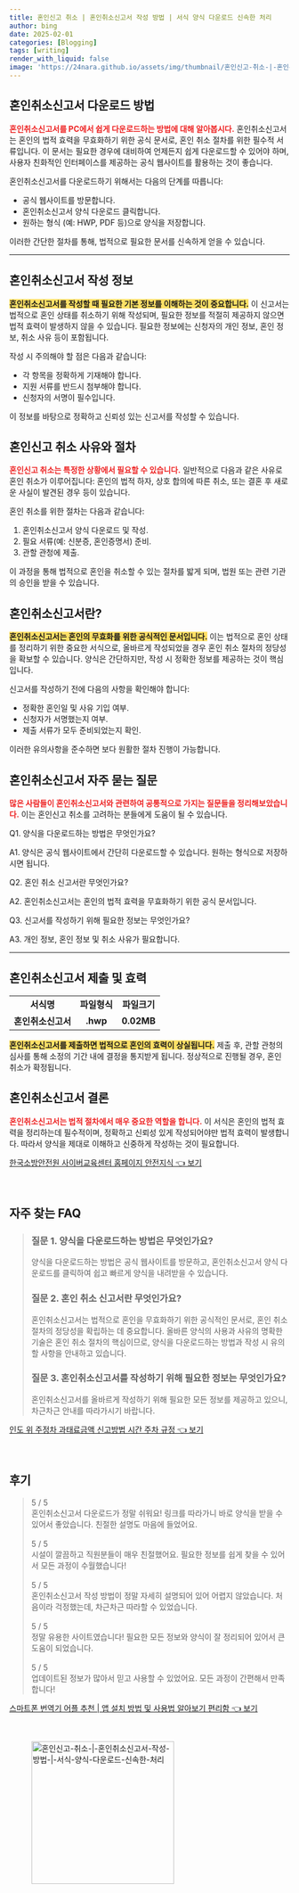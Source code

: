 ```yaml
---
title: 혼인신고 취소 | 혼인취소신고서 작성 방법 | 서식 양식 다운로드 신속한 처리
author: bing
date: 2025-02-01
categories: [Blogging]
tags: [writing]
render_with_liquid: false
image: 'https://24nara.github.io/assets/img/thumbnail/혼인신고-취소-|-혼인취소신고서-작성-방법-|-서식-양식-다운로드-신속한-처리.webp'
---
```



<h2 id='혼인취소신고서_다운로드_방법'>혼인취소신고서 다운로드 방법</h2>

<p><b><span style="color: #ee2323;">혼인취소신고서를 PC에서 쉽게 다운로드하는 방법에 대해 알아봅시다.</span></b> 혼인취소신고서는 혼인의 법적 효력을 무효화하기 위한 공식 문서로, 혼인 취소 절차를 위한 필수적 서류입니다. 이 문서는 필요한 경우에 대비하여 언제든지 쉽게 다운로드할 수 있어야 하며, 사용자 친화적인 인터페이스를 제공하는 공식 웹사이트를 활용하는 것이 좋습니다.</p>

<p>혼인취소신고서를 다운로드하기 위해서는 다음의 단계를 따릅니다:</p>

<ul>
    <li>공식 웹사이트를 방문합니다.</li>
    <li>혼인취소신고서 양식 다운로드 클릭합니다.</li>
    <li>원하는 형식 (예: HWP, PDF 등)으로 양식을 저장합니다.</li>
</ul>

<p>이러한 간단한 절차를 통해, 법적으로 필요한 문서를 신속하게 얻을 수 있습니다.</p>

<hr />

<h2 id='혼인취소신고서_작성_정보'>혼인취소신고서 작성 정보</h2>

<p><b><span style="background-color: #ffe066;">혼인취소신고서를 작성할 때 필요한 기본 정보를 이해하는 것이 중요합니다.</span></b> 이 신고서는 법적으로 혼인 상태를 취소하기 위해 작성되며, 필요한 정보를 적절히 제공하지 않으면 법적 효력이 발생하지 않을 수 있습니다. 필요한 정보에는 신청자의 개인 정보, 혼인 정보, 취소 사유 등이 포함됩니다.</p>

<p>작성 시 주의해야 할 점은 다음과 같습니다:</p>

<ul>
    <li>각 항목을 정확하게 기재해야 합니다.</li>
    <li>지원 서류를 반드시 첨부해야 합니다.</li>
    <li>신청자의 서명이 필수입니다.</li>
</ul>

<p>이 정보를 바탕으로 정확하고 신뢰성 있는 신고서를 작성할 수 있습니다.</p>

<h2 id='혼인신고_취소_사유'>혼인신고 취소 사유와 절차</h2>

<p><b><span style="color: #ee2323;">혼인신고 취소는 특정한 상황에서 필요할 수 있습니다.</span></b> 일반적으로 다음과 같은 사유로 혼인 취소가 이루어집니다: 혼인의 법적 하자, 상호 합의에 따른 취소, 또는 결혼 후 새로운 사실이 발견된 경우 등이 있습니다.</p>

<p>혼인 취소를 위한 절차는 다음과 같습니다:</p>

<ol>
    <li>혼인취소신고서 양식 다운로드 및 작성.</li>
    <li>필요 서류(예: 신분증, 혼인증명서) 준비.</li>
    <li>관할 관청에 제출.</li>
</ol>

<p>이 과정을 통해 법적으로 혼인을 취소할 수 있는 절차를 밟게 되며, 법원 또는 관련 기관의 승인을 받을 수 있습니다.</p>

<h2 id='혼인취소신고서란'>혼인취소신고서란?</h2>

<p><b><span style="background-color: #ffe066;">혼인취소신고서는 혼인의 무효화를 위한 공식적인 문서입니다.</span></b> 이는 법적으로 혼인 상태를 정리하기 위한 중요한 서식으로, 올바르게 작성되었을 경우 혼인 취소 절차의 정당성을 확보할 수 있습니다. 양식은 간단하지만, 작성 시 정확한 정보를 제공하는 것이 핵심입니다.</p>

<p>신고서를 작성하기 전에 다음의 사항을 확인해야 합니다:</p>

<ul>
    <li>정확한 혼인일 및 사유 기입 여부.</li>
    <li>신청자가 서명했는지 여부.</li>
    <li>제출 서류가 모두 준비되었는지 확인.</li>
</ul>

<p>이러한 유의사항을 준수하면 보다 원활한 절차 진행이 가능합니다.</p>

<h2 id='혼인취소신고서_자주_묻는_질문'>혼인취소신고서 자주 묻는 질문</h2>

<p><b><span style="color: #ee2323;">많은 사람들이 혼인취소신고서와 관련하여 공통적으로 가지는 질문들을 정리해보았습니다.</span></b> 이는 혼인신고 취소를 고려하는 분들에게 도움이 될 수 있습니다.</p>

<p>Q1. 양식을 다운로드하는 방법은 무엇인가요?</p>

<p>A1. 양식은 공식 웹사이트에서 간단히 다운로드할 수 있습니다. 원하는 형식으로 저장하시면 됩니다.</p>

<p>Q2. 혼인 취소 신고서란 무엇인가요?</p>

<p>A2. 혼인취소신고서는 혼인의 법적 효력을 무효화하기 위한 공식 문서입니다.</p>

<p>Q3. 신고서를 작성하기 위해 필요한 정보는 무엇인가요?</p>

<p>A3. 개인 정보, 혼인 정보 및 취소 사유가 필요합니다.</p>

<hr />

<h2 id='혼인취소신고서_제출_및_효력'>혼인취소신고서 제출 및 효력</h2>

<table>
    <tr>
        <td style="text-align: center; height: 17px;"><b>서식명</b></td>
        <td style="text-align: center; height: 17px;"><b>파일형식</b></td>
        <td style="text-align: center; height: 17px;"><b>파일크기</b></td>
    </tr>
    <tr>
        <td style="text-align: center; height: 17px;"><b>혼인취소신고서</b></td>
        <td style="text-align: center; height: 17px;"><b>.hwp</b></td>
        <td style="text-align: center; height: 17px;"><b>0.02MB</b></td>
    </tr>
</table>

<p><b><span style="background-color: #ffe066;">혼인취소신고서를 제출하면 법적으로 혼인의 효력이 상실됩니다.</span></b> 제출 후, 관할 관청의 심사를 통해 소정의 기간 내에 결정을 통지받게 됩니다. 정상적으로 진행될 경우, 혼인 취소가 확정됩니다.</p>

<h2 id='혼인취소신고서_결론'>혼인취소신고서 결론</h2>

<p><b><span style="color: #ee2323;">혼인취소신고서는 법적 절차에서 매우 중요한 역할을 합니다.</span></b> 이 서식은 혼인의 법적 효력을 정리하는데 필수적이며, 정확하고 신뢰성 있게 작성되어야만 법적 효력이 발생합니다. 따라서 양식을 제대로 이해하고 신중하게 작성하는 것이 필요합니다.</p>


<p><a class="click-button" title="한국소방안전원 사이버교육센터 홈페이지 안전지식" href="https://24nara.github.io/posts/%ED%95%9C%EA%B5%AD%EC%86%8C%EB%B0%A9%EC%95%88%EC%A0%84%EC%9B%90-%EC%82%AC%EC%9D%B4%EB%B2%84%EA%B5%90%EC%9C%A1%EC%84%BC%ED%84%B0-%ED%99%88%ED%8E%98%EC%9D%B4%EC%A7%80-%EC%95%88%EC%A0%84%EC%A7%80%EC%8B%9D/" rel="dofollow">한국소방안전원 사이버교육센터 홈페이지 안전지식 👈 보기</a></p><br>
<h2 id='자주_찾는_FAQ'>자주 찾는 FAQ</h2>
<div itemscope="" itemtype="https://schema.org/FAQPage"> 
<blockquote> 
<div itemscope="" itemprop="mainEntity" itemtype="https://schema.org/Question"> 
<h3 itemprop="name">질문 1. 양식을 다운로드하는 방법은 무엇인가요?</h3> 
<div itemscope="" itemprop="acceptedAnswer" itemtype="https://schema.org/Answer"> 
<span itemprop="text"> 
<p>양식을 다운로드하는 방법은 공식 웹사이트를 방문하고, 혼인취소신고서 양식 다운로드를 클릭하여 쉽고 빠르게 양식을 내려받을 수 있습니다.</p> 
</span> 
</div> 
</div> 
<div itemscope="" itemprop="mainEntity" itemtype="https://schema.org/Question"> 
<h3 itemprop="name">질문 2. 혼인 취소 신고서란 무엇인가요?</h3> 
<div itemscope="" itemprop="acceptedAnswer" itemtype="https://schema.org/Answer"> 
<span itemprop="text"> 
<p>혼인취소신고서는 법적으로 혼인을 무효화하기 위한 공식적인 문서로, 혼인 취소 절차의 정당성을 확립하는 데 중요합니다. 올바른 양식의 사용과 사유의 명확한 기술은 혼인 취소 절차의 핵심이므로, 양식을 다운로드하는 방법과 작성 시 유의할 사항을 안내하고 있습니다.</p> 
</span> 
</div> 
</div> 
<div itemscope="" itemprop="mainEntity" itemtype="https://schema.org/Question"> 
<h3 itemprop="name">질문 3. 혼인취소신고서를 작성하기 위해 필요한 정보는 무엇인가요?</h3> 
<div itemscope="" itemprop="acceptedAnswer" itemtype="https://schema.org/Answer"> 
<span itemprop="text"> 
<p>혼인취소신고서를 올바르게 작성하기 위해 필요한 모든 정보를 제공하고 있으니, 차근차근 안내를 따라가시기 바랍니다.</p> 
</span> 
</div> 
</div> 
</blockquote> 
</div>
<p><a class="click-button" title="인도 위 주정차 과태료금액 신고방법 시간 주차 규정" href="https://24nara.github.io/posts/%EC%9D%B8%EB%8F%84-%EC%9C%84-%EC%A3%BC%EC%A0%95%EC%B0%A8-%EA%B3%BC%ED%83%9C%EB%A3%8C%EA%B8%88%EC%95%A1-%EC%8B%A0%EA%B3%A0%EB%B0%A9%EB%B2%95-%EC%8B%9C%EA%B0%84-%EC%A3%BC%EC%B0%A8-%EA%B7%9C%EC%A0%95/" rel="dofollow">인도 위 주정차 과태료금액 신고방법 시간 주차 규정 👈 보기</a></p><br>
<h2 id='후기'>후기</h2>
<div itemscope itemtype="https://schema.org/Product">
  <blockquote>
  <div itemprop="review" itemscope itemtype="https://schema.org/Review">
      <div itemprop="reviewRating" itemscope itemtype="https://schema.org/Rating"> <span itemprop="ratingValue">5</span> / <span itemprop="bestRating">5</span> </div>
      <span itemprop="reviewBody">혼인취소신고서 다운로드가 정말 쉬워요! 링크를 따라가니 바로 양식을 받을 수 있어서 좋았습니다. 친절한 설명도 마음에 들었어요.</span>
  </div>
  <br>
  <div itemprop="review" itemscope itemtype="https://schema.org/Review">
      <div itemprop="reviewRating" itemscope itemtype="https://schema.org/Rating"> <span itemprop="ratingValue">5</span> / <span itemprop="bestRating">5</span> </div>
      <span itemprop="reviewBody">시설이 깔끔하고 직원분들이 매우 친절했어요. 필요한 정보를 쉽게 찾을 수 있어서 모든 과정이 수월했습니다!</span>
  </div>
  <br>
  <div itemprop="review" itemscope itemtype="https://schema.org/Review">
      <div itemprop="reviewRating" itemscope itemtype="https://schema.org/Rating"> <span itemprop="ratingValue">5</span> / <span itemprop="bestRating">5</span> </div>
      <span itemprop="reviewBody">혼인취소신고서 작성 방법이 정말 자세히 설명되어 있어 어렵지 않았습니다. 처음이라 걱정했는데, 차근차근 따라할 수 있었습니다.</span>
  </div>
  <br>
  <div itemprop="review" itemscope itemtype="https://schema.org/Review">
      <div itemprop="reviewRating" itemscope itemtype="https://schema.org/Rating"> <span itemprop="ratingValue">5</span> / <span itemprop="bestRating">5</span> </div>
      <span itemprop="reviewBody">정말 유용한 사이트였습니다! 필요한 모든 정보와 양식이 잘 정리되어 있어서 큰 도움이 되었습니다.</span>
  </div>
  <br>
  <div itemprop="review" itemscope itemtype="https://schema.org/Review">
      <div itemprop="reviewRating" itemscope itemtype="https://schema.org/Rating"> <span itemprop="ratingValue">5</span> / <span itemprop="bestRating">5</span> </div>
      <span itemprop="reviewBody">업데이트된 정보가 많아서 믿고 사용할 수 있었어요. 모든 과정이 간편해서 만족합니다!</span>
  </div>
  </blockquote>
</div>
<p><a class="click-button" title="스마트폰 번역기 어플 추천 | 앱 설치 방법 및 사용법 알아보기 편리함" href="https://24nara.github.io/posts/%EC%8A%A4%EB%A7%88%ED%8A%B8%ED%8F%B0-%EB%B2%88%EC%97%AD%EA%B8%B0-%EC%96%B4%ED%94%8C-%EC%B6%94%EC%B2%9C-%EC%95%B1-%EC%84%A4%EC%B9%98-%EB%B0%A9%EB%B2%95-%EB%B0%8F-%EC%82%AC%EC%9A%A9%EB%B2%95-%EC%95%8C%EC%95%84%EB%B3%B4%EA%B8%B0-%ED%8E%B8%EB%A6%AC%ED%95%A8/" rel="dofollow">스마트폰 번역기 어플 추천 | 앱 설치 방법 및 사용법 알아보기 편리함 👈 보기</a></p><br>
<figure class="image"><img src="https://24nara.github.io/assets/img/thumbnail/혼인신고-취소-|-혼인취소신고서-작성-방법-|-서식-양식-다운로드-신속한-처리.webp" alt="혼인신고-취소-|-혼인취소신고서-작성-방법-|-서식-양식-다운로드-신속한-처리" width="256" height="256"></figure>